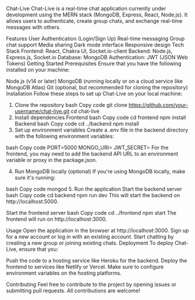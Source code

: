 Chat-Live
Chat-Live is a real-time chat application currently under development using the MERN stack (MongoDB, Express, React, Node.js). It allows users to authenticate, create group chats, and exchange real-time messages with others.

Features
User Authentication (Login/Sign Up)
Real-time messaging
Group chat support
Media sharing
Dark mode interface
Responsive design
Tech Stack
Frontend: React, Chakra UI, Socket.io-client
Backend: Node.js, Express.js, Socket.io
Database: MongoDB
Authentication: JWT (JSON Web Tokens)
Getting Started
Prerequisites
Ensure that you have the following installed on your machine:

Node.js (v14 or later)
MongoDB (running locally or on a cloud service like MongoDB Atlas)
Git (optional, but recommended for cloning the repository)
Installation
Follow these steps to set up Chat-Live on your local machine:

1. Clone the repository
bash
Copy code
git clone https://github.com/your-username/chat-live.git
cd chat-live
2. Install dependencies
Frontend
bash
Copy code
cd frontend
npm install
Backend
bash
Copy code
cd ../backend
npm install
3. Set up environment variables
Create a .env file in the backend directory with the following environment variables:

bash
Copy code
PORT=5000
MONGO_URI=<your-mongodb-connection-string>
JWT_SECRET=<your-secret-key>
For the frontend, you may need to add the backend API URL to an environment variable or proxy in the package.json.

4. Run MongoDB locally (optional)
If you're using MongoDB locally, make sure it's running:

bash
Copy code
mongod
5. Run the application
Start the backend server
bash
Copy code
cd backend
npm run dev
This will start the backend on http://localhost:5000.

Start the frontend server
bash
Copy code
cd ../frontend
npm start
The frontend will run on http://localhost:3000.

Usage
Open the application in the browser at http://localhost:3000.
Sign up for a new account or log in with an existing account.
Start chatting by creating a new group or joining existing chats.
Deployment
To deploy Chat-Live, ensure that you:

Push the code to a hosting service like Heroku for the backend.
Deploy the frontend to services like Netlify or Vercel.
Make sure to configure environment variables on the hosting platforms.

Contributing
Feel free to contribute to the project by opening issues or submitting pull requests. All contributions are welcome!
